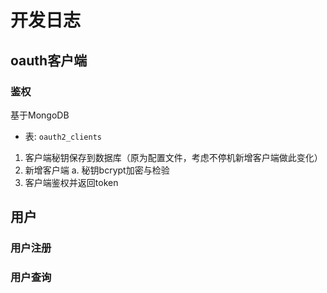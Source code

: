 # 开发日志
## oauth客户端
### 鉴权
基于MongoDB
- 表: `oauth2_clients`
1. 客户端秘钥保存到数据库（原为配置文件，考虑不停机新增客户端做此变化）
2. 新增客户端
    a. 秘钥bcrypt加密与检验
3. 客户端鉴权并返回token

## 用户
### 用户注册
### 用户查询